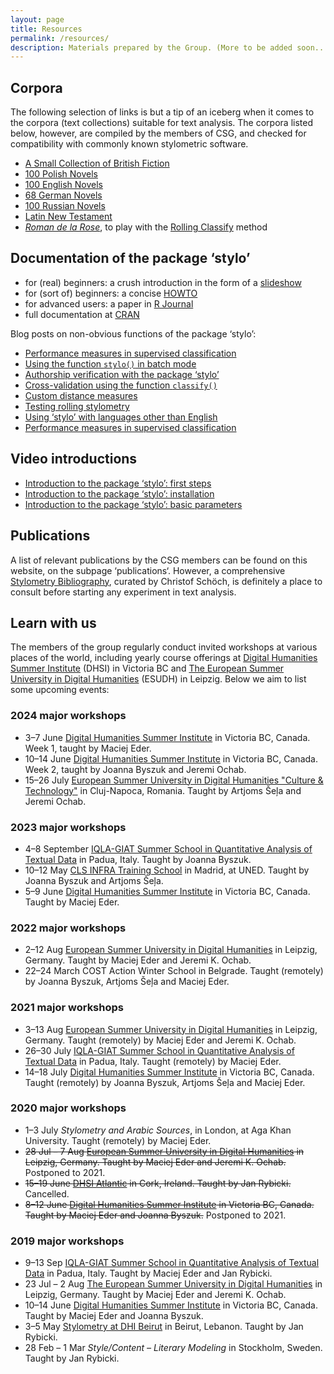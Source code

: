 ```yaml
---
layout: page
title: Resources
permalink: /resources/
description: Materials prepared by the Group. (More to be added soon...).
---
```




## Corpora

The following selection of links is but a tip of an iceberg when it comes to the corpora (text collections) suitable for text analysis. The corpora listed below, however, are compiled by the members of CSG, and checked for compatibility with commonly known stylometric software. 

* [A Small Collection of British Fiction](https://github.com/computationalstylistics/A_Small_Collection_of_British_Fiction)
* [100 Polish Novels](https://github.com/computationalstylistics/100_polish_novels)
* [100 English Novels](https://github.com/computationalstylistics/100_english_novels)
* [68 German Novels](https://github.com/computationalstylistics/68_german_novels)
* [100 Russian Novels](https://github.com/JoannaBy/RussianNovels)
* [Latin New Testament](https://github.com/computationalstylistics/NT_Vulgate)
* [_Roman de la Rose_](https://github.com/computationalstylistics/RdlR_for_rolling_classify), to play with the [Rolling Classify](https://computationalstylistics.github.io/projects/rolling-stylometry/) method



## Documentation of the package ‘stylo’

* for (real) beginners: a crush introduction in the form of a [slideshow](https://computationalstylistics.github.io/stylo_nutshell/)
* for (sort of) beginners: a concise [HOWTO](https://github.com/computationalstylistics/stylo_howto/blob/master/stylo_howto.pdf)
* for advanced users: a paper in [R Journal](https://journal.r-project.org/archive/2016/RJ-2016-007/RJ-2016-007.pdf)
* full documentation at [CRAN](https://cran.r-project.org/web/packages/stylo/stylo.pdf)



Blog posts on non-obvious functions of the package ‘stylo’:

* [Performance measures in supervised classification](https://computationalstylistics.github.io/blog/performance_measures/)
* [Using the function `stylo()` in batch mode](https://computationalstylistics.github.io/blog/stylo_in_batch_mode/)
* [Authorship verification with the package ‘stylo’](https://computationalstylistics.github.io/blog/imposters/)
* [Cross-validation using the function `classify()`](https://computationalstylistics.github.io/blog/cross-validation/)
* [Custom distance measures](https://computationalstylistics.github.io/blog/custom_distances/)
* [Testing rolling stylometry](https://computationalstylistics.github.io/blog/rolling_stylometry/)
* [Using ‘stylo’ with languages other than English](https://computationalstylistics.github.io/blog/stylo_and_languages/)
* [Performance measures in supervised classification](https://computationalstylistics.github.io/blog/performance_measures/)



## Video introductions

* [Introduction to the package ‘stylo’: first steps](https://www.youtube.com/watch?v=pWOCfZnitdc&t=6s)
* [Introduction to the package ‘stylo’: installation](https://www.youtube.com/watch?v=Rv7u4UNZJrA&t=86s)
* [Introduction to the package ‘stylo’: basic parameters](https://www.youtube.com/watch?v=uPHPhIo2Drc)



## Publications

A list of relevant publications by the CSG members can be found on this website, on the subpage ‘publications‘. However, a comprehensive [Stylometry Bibliography](https://www.zotero.org/groups/643516/stylometry_bibliography), curated by Christof Schöch, is definitely a place to consult before starting any experiment in text analysis.



## Learn with us

The members of the group regularly conduct invited workshops at various places of the world, including yearly course offerings at [Digital Humanities Summer Institute](http://www.dhsi.org/index.php) (DHSI) in Victoria BC and [The European Summer University in Digital Humanities](http://www.culingtec.uni-leipzig.de/ESU_C_T/node/97) (ESUDH) in Leipzig. Below we aim to list some upcoming events:


### 2024 major workshops

* 3–7 June [Digital Humanities Summer Institute](https://dhsi.org/) in Victoria BC, Canada. Week 1, taught by Maciej Eder.
* 10–14 June [Digital Humanities Summer Institute](https://dhsi.org/) in Victoria BC, Canada. Week 2, taught by Joanna Byszuk and Jeremi Ochab.
* 15–26 July [European Summer University in Digital Humanities "Culture & Technology"](https://esu-ct.conference.ubbcluj.ro/) in Cluj-Napoca, Romania. Taught by Artjoms Šeļa and Jeremi Ochab.



### 2023 major workshops

* 4–8 September [IQLA-GIAT Summer School in Quantitative Analysis of Textual Data](https://www.fisppa.unipd.it/giat-en/summer%20school) in Padua, Italy. Taught by Joanna Byszuk.
* 10–12 May [CLS INFRA Training School](https://clsinfra.io/events/training-school/) in Madrid, at UNED. Taught by Joanna Byszuk and Artjoms Šeļa.
* 5–9 June [Digital Humanities Summer Institute](https://dhsi.org/) in Victoria BC, Canada. Taught by Maciej Eder.


### 2022 major workshops

* 2–12 Aug [European Summer University in Digital Humanities](http://esu.culintec.de/?q=node/97) in Leipzig, Germany. Taught by Maciej Eder and Jeremi K. Ochab.
* 22–24 March COST Action Winter School in Belgrade. Taught (remotely) by Joanna Byszuk, Artjoms Šeļa and Maciej Eder.


### 2021 major workshops

* 3–13 Aug [European Summer University in Digital Humanities](http://esu.culintec.de/?q=node/97) in Leipzig, Germany. Taught (remotely) by Maciej Eder and Jeremi K. Ochab.
* 26–30 July [IQLA-GIAT Summer School in Quantitative Analysis of Textual Data](https://www.fisppa.unipd.it/giat-en/home) in Padua, Italy. Taught (remotely) by Maciej Eder. 
* 14–18 July [Digital Humanities Summer Institute](https://dhsi.org/) in Victoria BC, Canada. Taught (remotely) by Joanna Byszuk, Artjoms Šeļa and Maciej Eder.




### 2020 major workshops

* 1–3 July _Stylometry and Arabic Sources_, in London, at Aga Khan University. Taught (remotely) by Maciej Eder.
* ~~28 Jul – 7 Aug [European Summer University in Digital Humanities](http://esu.culintec.de/?q=node/97) in Leipzig, Germany. Taught by Maciej Eder and Jeremi K. Ochab.~~ Postponed to 2021.
* ~~15–19 June [DHSI Atlantic](https://www.ucc.ie/en/dhsiatlantic/) in Cork, Ireland. Taught by Jan Rybicki.~~ Cancelled.
* ~~8–12 June [Digital Humanities Summer Institute](https://dhsi.org/) in Victoria BC, Canada. Taught by Maciej Eder and Joanna Byszuk.~~ Postponed to 2021.



### 2019 major workshops 

* 9–13 Sep [IQLA-GIAT Summer School in Quantitative Analysis of Textual Data](https://www.fisppa.unipd.it/giat-en/home) in Padua, Italy. Taught by Maciej Eder and Jan Rybicki. 
* 23 Jul – 2 Aug [The European Summer University in Digital Humanities](http://www.culingtec.uni-leipzig.de/ESU_C_T/node/97) in Leipzig, Germany. Taught by Maciej Eder and Jeremi K. Ochab.    
* 10–14 June [Digital Humanities Summer Institute](https://dhsi.org/) in Victoria BC, Canada. Taught by Maciej Eder and Joanna Byszuk.  
* 3–5 May [Stylometry at DHI Beirut](https://dhibeirut.wordpress.com/) in Beirut, Lebanon. Taught by Jan Rybicki.  
* 28 Feb – 1 Mar _Style/Content – Literary Modeling_ in Stockholm, Sweden. Taught by Jan Rybicki.


